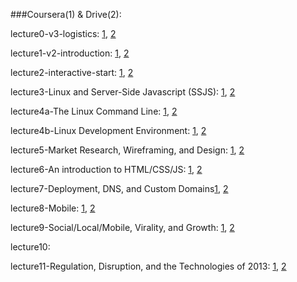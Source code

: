 ###Coursera(1) & Drive(2):

lecture0-v3-logistics: [1](https://spark-public.s3.amazonaws.com/startup/lecture_slides/lecture0-v3-logistics.pdf), [2](https://docs.google.com/file/d/0B3GawKz4dDR7SXJVMmtmQW1zMTA/edit?usp=sharing)

lecture1-v2-introduction: [1](https://spark-public.s3.amazonaws.com/startup/lecture_slides/lecture1-v2-introduction.pdf), [2](https://docs.google.com/file/d/0B3GawKz4dDR7Q09fRVh4R0tuYmc/edit?usp=sharing)

lecture2-interactive-start: [1](https://d396qusza40orc.cloudfront.net/startup/lecture_slides%2Flecture2-interactive-start.pdf), [2](https://docs.google.com/file/d/0B3GawKz4dDR7NHMxVjNKUVJQcnc/edit?usp=sharing)

lecture3-Linux and Server-Side Javascript (SSJS): [1](https://d396qusza40orc.cloudfront.net/startup/lecture_slides%2Flecture3-linux-ssjs-v2.pdf), [2](https://docs.google.com/file/d/0B3GawKz4dDR7UWp2Y011Qm82Tjg/edit?usp=sharing)

lecture4a-The Linux Command Line: [1](https://d396qusza40orc.cloudfront.net/startup/lecture_slides%2Flecture4a-linux-command-line.pdf), [2](https://docs.google.com/file/d/0B3GawKz4dDR7a0lKRkVJbnNvTmc/edit?usp=sharing)

lecture4b-Linux Development Environment: [1](https://d396qusza40orc.cloudfront.net/startup/lecture_slides%2Flecture4b-developer-environment.pdf), [2](https://docs.google.com/file/d/0B3GawKz4dDR7LUVsZmVEc3FMTGs/edit?usp=sharing)

lecture5-Market Research, Wireframing, and Design: [1](https://spark-public.s3.amazonaws.com/startup/lecture_slides/lecture5-market-wireframing-design.pdf), [2](https://docs.google.com/file/d/0B3GawKz4dDR7RmJmZUNkb1JJS3M/edit?usp=sharing)

lecture6-An introduction to HTML/CSS/JS: [1](https://spark-public.s3.amazonaws.com/startup/lecture_slides/lecture6-html-css-js.pdf), [2](https://docs.google.com/file/d/0B3GawKz4dDR7ZV9NTFdXVmVYZE0/edit?usp=sharing)

lecture7-Deployment, DNS, and Custom Domains[1](https://spark-public.s3.amazonaws.com/startup/lecture_slides/lecture7-deployment-dns-custom-domains.pdf), [2](https://docs.google.com/file/d/0B3GawKz4dDR7Tl9tNVpZNHltQ2c/edit?usp=sharing)

lecture8-Mobile: [1](https://d396qusza40orc.cloudfront.net/startup%2Flecture_slides%2Flecture8-mobile-v2.pdf), [2](https://docs.google.com/file/d/0B3GawKz4dDR7Y2hHYnhLbkQ5M2c/edit?usp=sharing)

lecture9-Social/Local/Mobile, Virality, and Growth: [1](https://d396qusza40orc.cloudfront.net/startup%2Flecture_slides%2Flecture9-social-local-mobile-growth-virality.pdf), [2](https://docs.google.com/file/d/0B3GawKz4dDR7LTVJUTBwaldadU0/edit?usp=sharing)

lecture10:

lecture11-Regulation, Disruption, and the Technologies of 2013: [1](https://d28rh4a8wq0iu5.cloudfront.net/startup/lecture_slides/lecture11-regulation-disruption-technologies-2013.pdf), [2](https://docs.google.com/file/d/0B3GawKz4dDR7Z0c0OEF5S29FQ2s/edit?usp=sharing)
